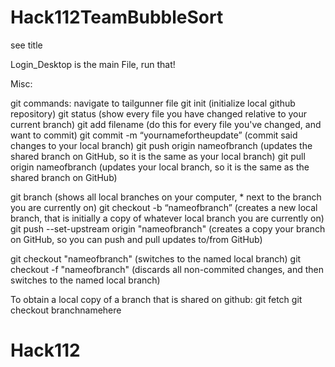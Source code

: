 # Hack112TeamBubbleSort
see title

Login_Desktop is the main File, run that!


Misc:

git commands: navigate to tailgunner file git init (initialize local github repository) git status (show every file you have changed relative to your current branch) git add filename (do this for every file you've changed, and want to commit) git commit -m “yournamefortheupdate” (commit said changes to your local branch) git push origin nameofbranch (updates the shared branch on GitHub, so it is the same as your local branch) git pull origin nameofbranch (updates your local branch, so it is the same as the shared branch on GitHub)

git branch (shows all local branches on your computer, * next to the branch you are currently on) git checkout -b “nameofbranch” (creates a new local branch, that is initially a copy of whatever local branch you are currently on) git push --set-upstream origin "nameofbranch" (creates a copy your branch on GitHub, so you can push and pull updates to/from GitHub)

git checkout "nameofbranch" (switches to the named local branch) git checkout -f "nameofbranch" (discards all non-commited changes, and then switches to the named local branch)

To obtain a local copy of a branch that is shared on github: git fetch git checkout branchnamehere
# Hack112

